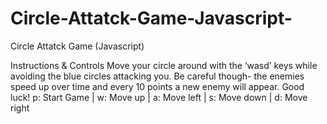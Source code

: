# Circle-Attatck-Game-Javascript-
Circle Attatck Game (Javascript)

Instructions & Controls 
Move your circle around with the ‘wasd’ keys while avoiding the blue circles attacking you. Be careful though- the enemies speed up over time and every 10 points a new enemy will appear. Good luck!
p: Start Game | w: Move up | a: Move left | s: Move down | d: Move right 

